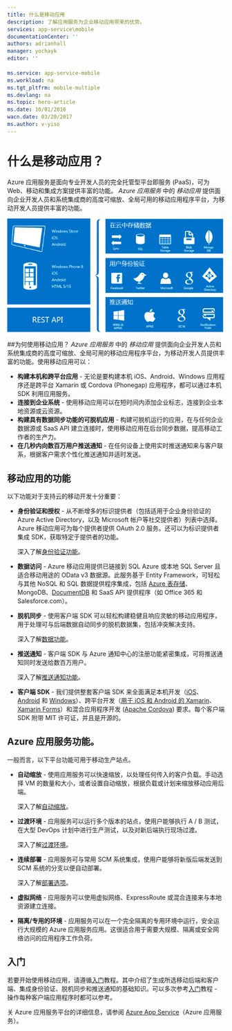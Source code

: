 ```yaml
---
title: 什么是移动应用
description: 了解应用服务为企业移动应用带来的优势。
services: app-service\mobile
documentationCenter: ''
authors: adrianhall
manager: yochayk
editor: ''

ms.service: app-service-mobile
ms.workload: na
ms.tgt_pltfrm: mobile-multiple
ms.devlang: na
ms.topic: hero-article
ms.date: 10/01/2016
wacn.date: 03/20/2017
ms.author: v-yiso
---
```


# <a name="getting-started"></a>什么是移动应用？

Azure 应用服务是面向专业开发人员的完全托管型平台即服务 (PaaS)，可为 Web、移动和集成方案提供丰富的功能。 *Azure 应用服务* 中的 *移动应用* 提供面向企业开发人员和系统集成商的高度可缩放、全局可用的移动应用程序平台，为移动开发人员提供丰富的功能。

![Mobile Apps](./media/app-service-mobile-value-prop/overview.png)

##为何使用移动应用？
*Azure 应用服务* 中的 *移动应用* 提供面向企业开发人员和系统集成商的高度可缩放、全局可用的移动应用程序平台，为移动开发人员提供丰富的功能。使用移动应用可以：

- **构建本机和跨平台应用** - 无论是要构建本机 iOS、Android、Windows 应用程序还是跨平台 Xamarin 或 Cordova (Phonegap) 应用程序，都可以通过本机 SDK 利用应用服务。
- **连接到企业系统** - 使用移动应用可以在短时间内添加企业标志，连接到企业本地资源或云资源。
- **构建具有数据同步功能的可脱机应用** - 构建可脱机运行的应用，在与任何企业数据源或 SaaS API 建立连接时，使用移动应用在后台同步数据，提高移动工作者的生产力。
- **在几秒内向数百万用户推送通知** - 在任何设备上使用实时推送通知来与客户联系，根据客户需求个性化推送通知并适时发送。

## 移动应用的功能
以下功能对于支持云的移动开发十分重要：

- **身份验证和授权** - 从不断增多的标识提供者（包括适用于企业身份验证的 Azure Active Directory，以及 Microsoft 帐户等社交提供者）列表中选择。Azure 移动应用可为每个提供者提供 OAuth 2.0 服务。还可以为标识提供者集成 SDK，获取特定于提供者的功能。

  深入了解[身份验证功能]。

- **数据访问** - Azure 移动应用提供已链接到 SQL Azure 或本地 SQL Server 且适合移动用途的 OData v3 数据源。此服务基于 Entity Framework，可轻松与其他 NoSQL 和 SQL 数据提供程序集成，包括 [Azure 表存储]、MongoDB、[DocumentDB] 和 SaaS API 提供程序（如 Office 365 和 Salesforce.com）。
- **脱机同步** - 使用客户端 SDK 可以轻松构建稳健且响应灵敏的移动应用程序，用于处理可与后端数据自动同步的脱机数据集，包括冲突解决支持。

  深入了解[数据功能]。

- **推送通知** - 客户端 SDK 与 Azure 通知中心的注册功能紧密集成，可将推送通知同时发送给数百万用户。

  深入了解[推送通知功能]。

- **客户端 SDK** - 我们提供整套客户端 SDK 来全面满足本机开发（[iOS]、[Android] 和 [Windows]）、跨平台开发（[用于 iOS 和 Android 的 Xamarin]、[Xamarin Forms]）和混合应用程序开发 ([Apache Cordova]) 要求。每个客户端 SDK 附带 MIT 许可证，并且是开源的。

## Azure 应用服务功能。
一般而言，以下平台功能可用于移动生产站点。

- **自动缩放** - 使用应用服务可以快速缩放，以处理任何传入的客户负载。手动选择 VM 的数量和大小，或者设置自动缩放，根据负载或计划来缩放移动应用后端。

  深入了解[自动缩放]。

- **过渡环境** - 应用服务可以运行多个版本的站点，使用户能够执行 A / B 测试，在大型 DevOps 计划中进行生产测试，以及对新后端执行现场过渡。

  深入了解[过渡环境]。

- **连续部署** - 应用服务可与常用 SCM 系统集成，使用户能够将新版后端发送到 SCM 系统的分支以便自动部署。

  深入了解[部署选项]。

- **虚拟网络** - 应用服务可以使用虚拟网络、ExpressRoute 或混合连接来与本地资源建立连接。

- **隔离/专用的环境** - 应用服务可以在一个完全隔离的专用环境中运行，安全运行大规模的 Azure 应用服务应用。这很适合用于需要大规模、隔离或安全网络访问的应用程序工作负荷。

## 入门
若要开始使用移动应用，请遵循[入门]教程。其中介绍了生成所选移动后端和客户端、集成身份验证、脱机同步和推送通知的基础知识。可以多次参考[入门]教程 - 操作每种客户端应用程序时都可以参考。

关 Azure 应用服务平台的详细信息，请参阅 [Azure App Service]（Azure 应用服务）。

<!-- URLs. -->
[Migrate your Mobile Service to App Service]: ./app-service-mobile-migrating-from-mobile-services.md
[Azure App Service]: ../app-service/app-service-value-prop-what-is.md
[入门]: ./app-service-mobile-ios-get-started.md
[Azure 表存储]: ../storage/storage-getting-started-guide.md
[DocumentDB]: ../documentdb/documentdb-get-started.md
[身份验证功能]: ./app-service-mobile-auth.md
[数据功能]: ./app-service-mobile-offline-data-sync.md
[推送通知功能]: ../notification-hubs/notification-hubs-push-notification-overview.md
[iOS]: ./app-service-mobile-ios-how-to-use-client-library.md
[Android]: ./app-service-mobile-android-how-to-use-client-library.md
[Windows]: ./app-service-mobile-dotnet-how-to-use-client-library.md
[用于 iOS 和 Android 的 Xamarin]: ./app-service-mobile-dotnet-how-to-use-client-library.md
[Xamarin Forms]: ./app-service-mobile-xamarin-forms-get-started.md
[Apache Cordova]: ./app-service-mobile-cordova-how-to-use-client-library.md
[自动缩放]: ../app-service-web/web-sites-scale.md
[过渡环境]: ../app-service-web/web-sites-staged-publishing.md
[部署选项]: ../app-service-web/web-sites-deploy.md
[混合连接]: /documentation/articles/web-sites-hybrid-connection-get-started/
[虚拟网络]: /documentation/articles/web-sites-integrate-with-vnet/
[ExpressRoute]: /documentation/articles/app-service-app-service-environment-network-configuration-expressroute/
[应用服务环境]: /documentation/articles/app-service-app-service-environment-intro/

<!---HONumber=Mooncake_0313_2017-->
<!--Update_Description:update wording and link references-->